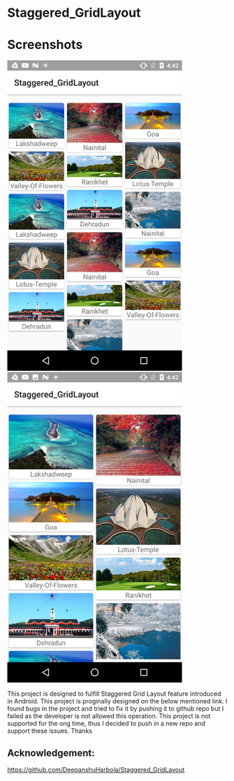 # Staggered_GridLayout
# Screenshots
<div align="left">
    <img src="/Screenshot_20180420-164231.png" width="400px"</img> 
   <img src="/Screenshot_20180420-164249.png" width="400px"</img> 
</div>

This project is designed to fulfill Staggered Grid Layout feature introduced in Android. This project is proginally designed on the below mentioned link. I found bugs in the project and tried to fix it by pushing it to github repo but I failed as the developer is not allowed this operation. This project is not supported for the ong time, thus I decided to push in a new repo and support these issues. 
Thanks

## Acknowledgement:
https://github.com/DeepanshuHarbola/Staggered_GridLayout
